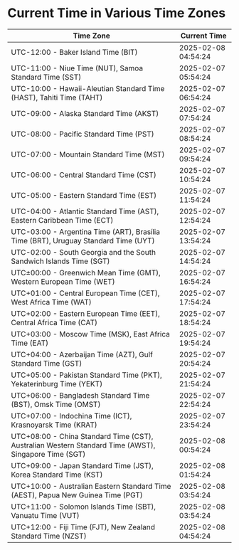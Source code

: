# Current Time in Various Time Zones

| Time Zone | Current Time |
|-----------|--------------|
| UTC-12:00 - Baker Island Time (BIT) | 2025-02-08 04:54:24 |
| UTC-11:00 - Niue Time (NUT), Samoa Standard Time (SST) | 2025-02-07 05:54:24 |
| UTC-10:00 - Hawaii-Aleutian Standard Time (HAST), Tahiti Time (TAHT) | 2025-02-07 06:54:24 |
| UTC-09:00 - Alaska Standard Time (AKST) | 2025-02-07 07:54:24 |
| UTC-08:00 - Pacific Standard Time (PST) | 2025-02-07 08:54:24 |
| UTC-07:00 - Mountain Standard Time (MST) | 2025-02-07 09:54:24 |
| UTC-06:00 - Central Standard Time (CST) | 2025-02-07 10:54:24 |
| UTC-05:00 - Eastern Standard Time (EST) | 2025-02-07 11:54:24 |
| UTC-04:00 - Atlantic Standard Time (AST), Eastern Caribbean Time (ECT) | 2025-02-07 12:54:24 |
| UTC-03:00 - Argentina Time (ART), Brasília Time (BRT), Uruguay Standard Time (UYT) | 2025-02-07 13:54:24 |
| UTC-02:00 - South Georgia and the South Sandwich Islands Time (SGT) | 2025-02-07 14:54:24 |
| UTC±00:00 - Greenwich Mean Time (GMT), Western European Time (WET) | 2025-02-07 16:54:24 |
| UTC+01:00 - Central European Time (CET), West Africa Time (WAT) | 2025-02-07 17:54:24 |
| UTC+02:00 - Eastern European Time (EET), Central Africa Time (CAT) | 2025-02-07 18:54:24 |
| UTC+03:00 - Moscow Time (MSK), East Africa Time (EAT) | 2025-02-07 19:54:24 |
| UTC+04:00 - Azerbaijan Time (AZT), Gulf Standard Time (GST) | 2025-02-07 20:54:24 |
| UTC+05:00 - Pakistan Standard Time (PKT), Yekaterinburg Time (YEKT) | 2025-02-07 21:54:24 |
| UTC+06:00 - Bangladesh Standard Time (BST), Omsk Time (OMST) | 2025-02-07 22:54:24 |
| UTC+07:00 - Indochina Time (ICT), Krasnoyarsk Time (KRAT) | 2025-02-07 23:54:24 |
| UTC+08:00 - China Standard Time (CST), Australian Western Standard Time (AWST), Singapore Time (SGT) | 2025-02-08 00:54:24 |
| UTC+09:00 - Japan Standard Time (JST), Korea Standard Time (KST) | 2025-02-08 01:54:24 |
| UTC+10:00 - Australian Eastern Standard Time (AEST), Papua New Guinea Time (PGT) | 2025-02-08 03:54:24 |
| UTC+11:00 - Solomon Islands Time (SBT), Vanuatu Time (VUT) | 2025-02-08 03:54:24 |
| UTC+12:00 - Fiji Time (FJT), New Zealand Standard Time (NZST) | 2025-02-08 04:54:24 |
